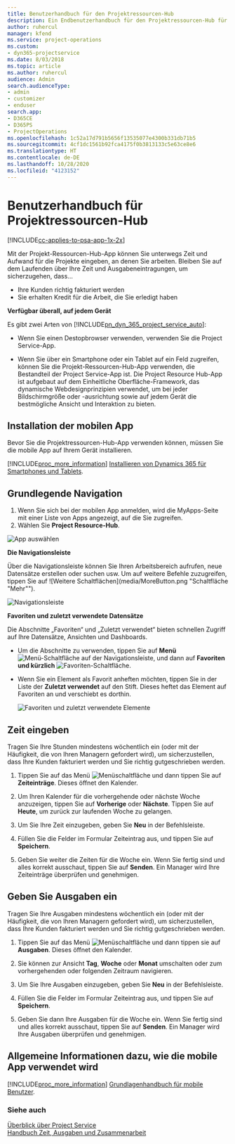 ```yaml
---
title: Benutzerhandbuch für den Projektressourcen-Hub
description: Ein Endbenutzerhandbuch für den Projektressourcen-Hub für Project Service
author: ruhercul
manager: kfend
ms.service: project-operations
ms.custom:
- dyn365-projectservice
ms.date: 8/03/2018
ms.topic: article
ms.author: ruhercul
audience: Admin
search.audienceType:
- admin
- customizer
- enduser
search.app:
- D365CE
- D365PS
- ProjectOperations
ms.openlocfilehash: 1c52a17d791b5656f13535077e4300b331db71b5
ms.sourcegitcommit: 4cf1dc1561b92fca4175f0b3813133c5e63ce8e6
ms.translationtype: HT
ms.contentlocale: de-DE
ms.lasthandoff: 10/28/2020
ms.locfileid: "4123152"
---
```

# <a name="user-guide-for-project-resource-hub"></a>Benutzerhandbuch für Projektressourcen-Hub

[!INCLUDE[cc-applies-to-psa-app-1x-2x](../includes/cc-applies-to-psa-app-1x-2x.md)]

Mit der Projekt-Ressourcen-Hub-App können Sie unterwegs Zeit und Aufwand für die Projekte eingeben, an denen Sie arbeiten. Bleiben Sie auf dem Laufenden über Ihre Zeit und Ausgabeneintragungen, um sicherzugehen, dass…

- Ihre Kunden richtig fakturiert werden
- Sie erhalten Kredit für die Arbeit, die Sie erledigt haben

**Verfügbar überall, auf jedem Gerät**

Es gibt zwei Arten von [!INCLUDE[pn_dyn_365_project_service_auto](../includes/pn-dyn-365-project-service-auto.md)]: 

- Wenn Sie einen Destopbrowser verwenden, verwenden Sie die Project Service-App. 

- Wenn Sie über ein Smartphone oder ein Tablet auf ein Feld zugreifen, können Sie die Projekt-Ressourcen-Hub-App verwenden, die Bestandteil der Project Service-App ist. Die Project Resource Hub-App ist aufgebaut auf dem Einheitliche Oberfläche-Framework, das dynamische Webdesignprinzipien verwendet, um bei jeder Bildschirmgröße oder -ausrichtung sowie auf jedem Gerät die bestmögliche Ansicht und Interaktion zu bieten. 


## <a name="install-the-mobile-app"></a>Installation der mobilen App
Bevor Sie die Projektressourcen-Hub-App verwenden können, müssen Sie die mobile App auf Ihrem Gerät installieren. 

[!INCLUDE[proc_more_information](../includes/proc-more-information.md)] [Installieren von Dynamics 365 für Smartphones und Tablets](https://docs.microsoft.com/dynamics365/mobile-app/install-dynamics-365-for-phones-and-tablets).

## <a name="basic-navigation"></a>Grundlegende Navigation
1.  Wenn Sie sich bei der mobilen App anmelden, wird die MyApps-Seite mit einer Liste von Apps angezeigt, auf die Sie zugreifen. 
2.  Wählen Sie **Project Resource-Hub**.

![App auswählen](media/chooseApp_1.png "App auswählen")

**Die Navigationsleiste**

Über die Navigationsleiste können Sie Ihren Arbeitsbereich aufrufen, neue Datensätze erstellen oder suchen usw. Um auf weitere Befehle zuzugreifen, tippen Sie auf ![Weitere Schaltflächen](media/MoreButton.png "Schaltfläche "Mehr"").

![Navigationsleiste](media/NavBar_2.png "Navigationsleiste")

**Favoriten und zuletzt verwendete Datensätze**

Die Abschnitte „Favoriten“ und „Zuletzt verwendet“ bieten schnellen Zugriff auf Ihre Datensätze, Ansichten und Dashboards. 

- Um die Abschnitte zu verwenden, tippen Sie auf **Menü** ![Menü-Schaltfläche](media/MenuButton.png "Menüschaltfläche") auf der Navigationsleiste, und dann auf **Favoriten und kürzlich** ![Favoriten-Schaltfläche](media/FavButton.png "Favoriten-Schaltfläche").

- Wenn Sie ein Element als Favorit anheften möchten, tippen Sie in der Liste der **Zuletzt verwendet** auf den Stift. Dieses heftet das Element auf Favoriten an und verschiebt es dorthin.

  ![Favoriten und zuletzt verwendete Elemente](media/Favs_3.png "Favoriten und zuletzt verwendete Elemente")
 
## <a name="enter-time"></a>Zeit eingeben
Tragen Sie Ihre Stunden mindestens wöchentlich ein (oder mit der Häufigkeit, die von Ihren Managern gefordert wird), um sicherzustellen, dass Ihre Kunden fakturiert werden und Sie richtig gutgeschrieben werden.

1. Tippen Sie auf das Menü ![Menüschaltfläche](media/MenuButton.png "Menüschaltfläche") und dann tippen Sie auf **Zeiteinträge**. Dieses öffnet den Kalender.

2. Um Ihren Kalender für die vorhergehende oder nächste Woche anzuzeigen, tippen Sie auf **Vorherige** oder **Nächste**. Tippen Sie auf **Heute**, um zurück zur laufenden Woche zu gelangen.

3. Um Sie Ihre Zeit einzugeben, geben Sie **Neu** in der Befehlsleiste. 

4. Füllen Sie die Felder im Formular Zeiteintrag aus, und tippen Sie auf **Speichern**.

5. Geben Sie weiter die Zeiten für die Woche ein. Wenn Sie fertig sind und alles korrekt ausschaut, tippen Sie auf **Senden**. Ein Manager wird Ihre Zeiteinträge überprüfen und genehmigen.

## <a name="enter-expenses"></a>Geben Sie Ausgaben ein 
Tragen Sie Ihre Ausgaben mindestens wöchentlich ein (oder mit der Häufigkeit, die von Ihren Managern gefordert wird), um sicherzustellen, dass Ihre Kunden fakturiert werden und Sie richtig gutgeschrieben werden.

1. Tippen Sie auf das Menü ![Menüschaltfläche](media/MenuButton.png "Menüschaltfläche") und dann tippen sie auf **Ausgaben**. Dieses öffnet den Kalender.

2. Sie können zur Ansicht **Tag**, **Woche** oder **Monat** umschalten oder zum vorhergehenden oder folgenden Zeitraum navigieren. 

3. Um Sie Ihre Ausgaben einzugeben, geben Sie **Neu** in der Befehlsleiste. 

4. Füllen Sie die Felder im Formular Zeiteintrag aus, und tippen Sie auf **Speichern**.

5. Geben Sie dann Ihre Ausgaben für die Woche ein. Wenn Sie fertig sind und alles korrekt ausschaut, tippen Sie auf **Senden**. Ein Manager wird Ihre Ausgaben überprüfen und genehmigen.

## <a name="general-information-on-how-to-use-the-mobile-app"></a>Allgemeine Informationen dazu, wie die mobile App verwendet wird 
[!INCLUDE[proc_more_information](../includes/proc-more-information.md)] [Grundlagenhandbuch für mobile Benutzer](https://docs.microsoft.com/dynamics365/mobile-app/dynamics-365-phones-tablets-users-guide).

### <a name="see-also"></a>Siehe auch  
 [Überblick über Project Service](../psa/overview.md)   
 [Handbuch Zeit, Ausgaben und Zusammenarbeit](../psa/time-expense-collaboration-guide.md)   
 
